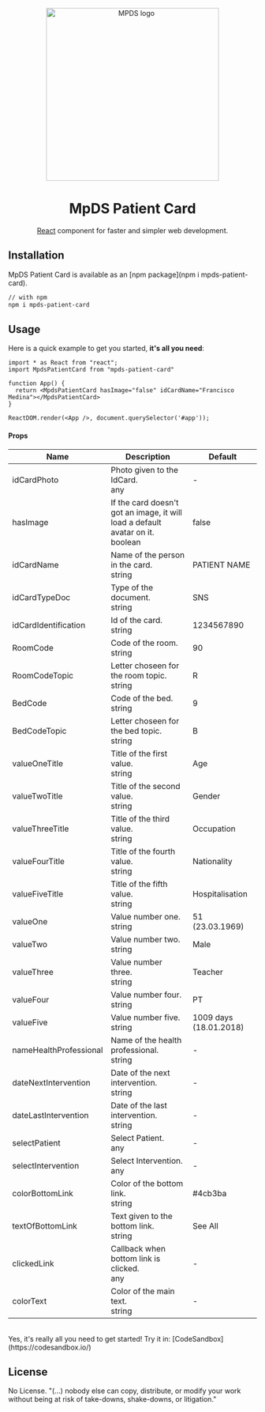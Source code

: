 <p align="center">
  <a href="https://mpds.f3m.pt/" rel="noopener" target="_blank"><img width="350" src="https://i.imgur.com/OANOfLI.png" alt="MPDS logo"></a></p>
</p>

<h1 align="center">MpDS Patient Card</h1>

<div align="center">

[React](https://reactjs.org/) component for faster and simpler web development.
<!--
[![license](https://img.shields.io/badge/license-MIT-blue.svg)](https://github.com/mui-org/material-ui/blob/master/LICENSE)
[![npm latest package](https://img.shields.io/npm/v/@material-ui/core/latest.svg)](https://www.npmjs.com/package/@material-ui/core)
[![npm next package](https://img.shields.io/npm/v/@material-ui/core/next.svg)](https://www.npmjs.com/package/@material-ui/core)
[![npm downloads](https://img.shields.io/npm/dm/@material-ui/core.svg)](https://www.npmjs.com/package/@material-ui/core)
[![CircleCI](https://img.shields.io/circleci/project/github/mui-org/material-ui/next.svg)](https://app.circleci.com/pipelines/github/mui-org/material-ui?branch=next)
[![Coverage Status](https://img.shields.io/codecov/c/github/mui-org/material-ui/next.svg)](https://codecov.io/gh/mui-org/material-ui/branch/next)
[![Follow on Twitter](https://img.shields.io/twitter/follow/MaterialUI.svg?label=follow+Material-UI)](https://twitter.com/MaterialUI)
[![Dependabot Status](https://api.dependabot.com/badges/status?host=github&repo=mui-org/material-ui)](https://dependabot.com)
[![Average time to resolve an issue](https://isitmaintained.com/badge/resolution/mui-org/material-ui.svg)](https://isitmaintained.com/project/mui-org/material-ui 'Average time to resolve an issue')
[![Crowdin](https://badges.crowdin.net/material-ui-docs/localized.svg)](https://translate.material-ui.com/project/material-ui-docs)
[![Open Collective backers and sponsors](https://img.shields.io/opencollective/all/material-ui)](https://opencollective.com/material-ui) -->

</div>

## Installation

MpDS Patient Card is available as an [npm package](npm i mpds-patient-card).

```sh
// with npm
npm i mpds-patient-card

```
## Usage

Here is a quick example to get you started, **it's all you need**:

```tsx
import * as React from "react";
import MpdsPatientCard from "mpds-patient-card"

function App() {
  return <MpdsPatientCard hasImage="false" idCardName="Francisco Medina"></MpdsPatientCard>
}

ReactDOM.render(<App />, document.querySelector('#app'));
```

<h4>Props</h4>

<table>
  <thead>
    <tr>
      <th>Name</th>
      <th>Description</th>
      <th>Default</th>
    </tr>
  </thead>
  <tbody>
    <tr>
      <td>
        <span>idCardPhoto</span>
      </td>
      <td>
        <div>
          <span>Photo given to the IdCard.</span>
        </div>
        <div>
          <div>
            <span>any</span>
          </div>
        </div>
      </td>
      <td>
        <span>-</span>
      </td>
    </tr>
    <tr>
      <td>
        <span>hasImage</span>
      </td>
      <td>
        <div>
          <span>If the card doesn't got an image, it will load a default avatar on it.</span>
        </div>
        <div>
          <div>
            <span>boolean</span>
          </div>
        </div>
      </td>
      <td>
        <span>false</span>
      </td>
    </tr>
    <tr>
      <td>
        <span>idCardName</span>
      </td>
      <td>
        <div>
          <span>Name of the person in the card.</span>
        </div>
        <div>
          <div>
            <span>string</span>
          </div>
        </div>
      </td>
      <td>
        <span>PATIENT NAME</span>
      </td>
    </tr>
    <tr>
      <td>
        <span>idCardTypeDoc</span>
      </td>
      <td>
        <div>
          <span>Type of the document.</span>
        </div>
        <div>
          <div>
            <span>string</span>
          </div>
        </div>
      </td>
      <td>
        <span>SNS</span>
      </td>
    </tr>
    <tr>
      <td>
        <span>idCardIdentification</span>
      </td>
      <td>
        <div>
          <span>Id of the card.</span>
        </div>
        <div>
          <div>
            <span>string</span>
          </div>
        </div>
      </td>
      <td>
        <span>1234567890</span>
      </td>
    </tr>
    <tr>
      <td>
        <span>RoomCode</span>
      </td>
      <td>
        <div>
          <span>Code of the room.</span>
        </div>
        <div>
          <div>
            <span>string</span>
          </div>
        </div>
      </td>
      <td>
        <span>90</span>
      </td>
    </tr>
    <tr>
      <td>
        <span>RoomCodeTopic</span>
      </td>
      <td>
        <div>
          <span>Letter choseen for the room topic.</span>
        </div>
        <div>
          <div><span>string</span></div>
        </div>
      </td>
      <td>
        <span>R</span>
      </td>
    </tr>
    <tr>
      <td>
        <span>BedCode</span>
      </td>
      <td>
        <div>
          <span>Code of the bed.</span>
        </div>
        <div>
          <div>
            <span>string</span>
          </div>
        </div>
      </td>
      <td>
        <span>9</span>
      </td>
    </tr>
    <tr>
      <td>
        <span>BedCodeTopic</span>
      </td>
      <td>
        <div>
          <span>Letter choseen for the bed topic.</span>
        </div>
        <div>
          <div>
            <span>string</span>
          </div>
        </div>
      </td>
      <td>
        <span>B</span>
      </td>
      </tr>
      <tr>
        <td>
          <span>valueOneTitle</span>
        </td>
        <td>
          <div>
            <span>Title of the first value.</span>
          </div>
          <div>
            <div>
              <span>string</span>
            </div>
          </div>
        </td>
        <td>
          <span>Age</span>
        </td>
      </tr>
      <tr>
        <td>
          <span>valueTwoTitle</span>
        </td>
        <td>
          <div>
            <span>Title of the second value.</span>
          </div>
          <div>
            <div>
              <span>string</span>
            </div>
          </div>
        </td>
        <td>
          <span>Gender</span>
        </td>
      </tr>
      <tr>
        <td>
          <span>valueThreeTitle</span>
        </td>
        <td>
          <div>
            <span>Title of the third value.</span>
          </div>
          <div>
            <div>
              <span>string</span>
            </div>
          </div>
        </td>
        <td>
          <span>Occupation</span>
        </td>
      </tr>
      <tr>
        <td>
          <span>valueFourTitle</span>
        </td>
        <td>
          <div>
            <span>Title of the fourth value.</span>
          </div>
          <div>
            <div>
              <span>string</span>
            </div>
          </div>
        </td>
      <td>
        <span>Nationality</span>
      </td>
    </tr>
    <tr>
      <td>
        <span>valueFiveTitle</span>
      </td>
      <td>
        <div>
          <span>Title of the fifth value.</span>
        </div>
        <div>
          <div>
            <span>string</span>
          </div>
        </div>
      </td>
      <td>
        <span>Hospitalisation</span>
      </td>
    </tr>
    <tr>
      <td>
        <span>valueOne</span>
      </td>
      <td>
        <div>
          <span>Value number one.</span>
        </div>
        <div>
          <div>
            <span>string</span>
          </div>
        </div>
      </td>
      <td>
        <span>51 (23.03.1969)</span>
      </td>
    </tr>
    <tr>
      <td>
        <span>valueTwo</span>
      </td>
      <td>
        <div>
          <span>Value number two.</span>
        </div>
        <div>
          <div>
            <span>string</span>
          </div>
        </div>
      </td>
      <td>
        <span>Male</span>
      </td>
    </tr>
    <tr>
      <td>
        <span>valueThree</span>
      </td>
      <td>
        <div>
          <span>Value number three.</span>
        </div>
        <div>
          <div>
            <span>string</span>
          </div>
        </div>
      </td>
      <td>
        <span>Teacher</span>
      </td>
    </tr>
    <tr>
      <td>
        <span>valueFour</span>
      </td>
      <td>
        <div>
          <span>Value number four.</span>
        </div>
        <div>
          <div>
            <span>string</span>
          </div>
        </div>
      </td>
      <td>
        <span>PT</span>
      </td>
    </tr>
    <tr>
      <td>
        <span>valueFive</span>
      </td>
      <td>
        <div>
          <span>Value number five.</span>
        </div>
        <div>
          <div>
            <span>string</span>
          </div>
        </div>
      </td>
      <td>
        <span>1009 days (18.01.2018)</span>
      </td>
    </tr>
    <tr>
      <td>
        <span>nameHealthProfessional</span>
      </td>
      <td>
        <div>
          <span>Name of the health professional.</span>
        </div>
        <div>
          <div>
            <span>string</span>
          </div>
        </div>
      </td>
      <td>
        <span>-</span></td>
    </tr>
    <tr>
      <td>
        <span>dateNextIntervention</span>
      </td>
      <td>
        <div>
          <span>Date of the next intervention.</span>
        </div>
        <div>
          <div>
            <span>string</span>
          </div>
        </div>
      </td>
      <td>
        <span>-</span>
      </td>
    </tr>
    <tr>
      <td>
        <span>dateLastIntervention</span>
      </td>
      <td>
        <div>
          <span>Date of the last intervention.</span>
        </div>
        <div>
          <div>
            <span>string</span>
          </div>
        </div>
      </td>
      <td>
        <span>-</span>
      </td>
    </tr>
    <tr>
      <td>
        <span>selectPatient</span>
      </td>
      <td>
        <div>
          <span>Select Patient.</span>
        </div>
        <div>
          <div>
            <span>any</span>
          </div>
        </div>
      </td>
      <td>
        <span>-</span>
      </td>
    </tr>
    <tr>
      <td>
        <span>selectIntervention</span>
      </td>
      <td>
        <div>
          <span>Select Intervention.</span>
        </div>
        <div>
          <div>
            <span>any</span>
          </div>
        </div>
      </td>
      <td>
        <span>-</span>
      </td>
    </tr>
    <tr>
      <td>
        <span>colorBottomLink</span>
      </td>
      <td>
        <div>
          <span>Color of the bottom link.</span>
        </div>
        <div>
          <div>
            <span>string</span>
          </div>
        </div>
      </td>
      <td>
        <span>#4cb3ba</span>
      </td>
    </tr>
    <tr>
      <td>
        <span>textOfBottomLink</span>
      </td>
      <td>
        <div>
          <span>Text given to the bottom link.</span>
        </div>
        <div>
          <div>
            <span>string</span>
          </div>
        </div>
      </td>
      <td>
        <span>See All</span>
      </td>
    </tr>
    <tr>
      <td>
        <span>clickedLink</span>
      </td>
      <td>
        <div>
          <span>Callback when bottom link is clicked.</span>
        </div>
        <div>
          <div>
            <span>any</span>
          </div>
        </div>
      </td>
      <td>
        <span>-</span>
      </td>
    </tr>
    <tr>
      <td>
        <span>colorText</span>
      </td>
      <td>
        <div>
          <span>Color of the main text.</span>
        </div>
        <div>
          <div>
            <span>string</span>
          </div>
        </div>
      </td>
      <td>
        <span>-</span>
      </td>
    </tr>
  </tbody>
</table>
<br>
Yes, it's really all you need to get started! Try it in:
[CodeSandbox](https://codesandbox.io/)
<br>

## License

No License. "(...) nobody else can copy, distribute, or modify your work without being at risk of take-downs, shake-downs, or litigation."
